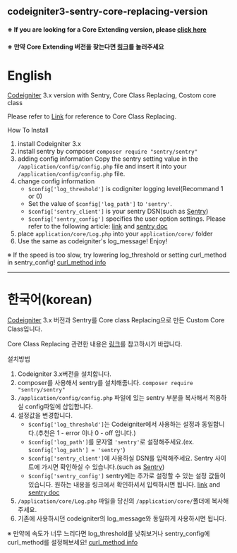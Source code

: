 ## codeigniter3-sentry-core-replacing-version
#### ※ If you are looking for a Core Extending version, please [click here](https://github.com/UnRyongPark/codeigniter3-sentry-core-extending-version)
#### ※ 만약 Core Extending 버전을 찾는다면 [링크](https://github.com/UnRyongPark/codeigniter3-sentry-core-extending-version)를 눌러주세요

# English
[Codeigniter](https://codeigniter.com/) 3.x version with Sentry, Core Class Replacing, Costom core class

Please refer to [Link](https://codeigniter.com/user_guide/general/core_classes.html) for reference to Core Class Replacing.

How To Install

1. install Codeigniter 3.x
2. install sentry by composer
    `composer require "sentry/sentry"`
3. adding config information
    Copy the sentry setting value in the `/application/config/config.php` file and insert it into your `/application/config/config.php` file.
4. change config information
    * `$config['log_threshold']` is codigniter logging level(Recommand 1 or 0)
    * Set the value of `$config['log_path']` to `'sentry'`.
    * `$config['sentry_client']` is your sentry DSN(such as [Sentry](https://sentry.io))
    * `$config['sentry_config']` specifies the user option settings. Please refer to the following article: [link](https://github.com/getsentry/raven-php#configuration) and [sentry doc](https://docs.sentry.io/clients/php/config/)
5. place `application/core/Log.php` into your `application/core/` folder 
6. Use the same as codeigniter's log_message! Enjoy!

※ If the speed is too slow, try lowering log_threshold or setting curl_method in sentry_config! [curl_method info](https://github.com/getsentry/raven-php#curl_method)

* * *

# 한국어(korean)
[Codeigniter](https://codeigniter.com/) 3.x 버전과 Sentry를 Core class Replacing으로 만든 Custom Core Class입니다.

Core Class Replacing 관련한 내용은 [링크](http://www.ciboard.co.kr/user_guide/kr/general/core_classes.html)를 참고하시기 바랍니다.

설치방법

1. Codeigniter 3.x버전을 설치합니다.
2. composer를 사용해서 sentry를 설치해줍니다.
    `composer require "sentry/sentry"`
3. `/application/config/config.php` 파일에 있는 sentry 부분을 복사해서 적용하실 config파일에 삽입합니다.
4. 설정값을 변경합니다.
    * `$config['log_threshold']`는 Codeigniter에서 사용하는 설정과 동일합니다.(추천은 1 - error 이나 0 - off 입니다.)
    * `$config['log_path']`를 문자열 `'sentry'`로 설정해주세요.(ex. `$config['log_path'] = 'sentry'`)
    * `$config['sentry_client']`에 사용하실 DSN를 입력해주세요. Sentry 사이트에 가시면 확인하실 수 있습니다.(such as [Sentry](https://sentry.io))
    * `$config['sentry_config']` sentry에는 추가로 설정할 수 있는 설정 값들이 있습니다. 원하는 내용을 링크에서 확인하셔서 입력하시면 됩니다. [link](https://github.com/getsentry/raven-php#configuration) and [sentry doc](https://docs.sentry.io/clients/php/config/)
5. `/application/core/Log.php` 파일을 당신의 `/application/core/`폴더에 복사해주세요.
6. 기존에 사용하시던 codeigniter의 log_message와 동일하게 사용하시면 됩니다.

※ 만약에 속도가 너무 느리다면 log_threshold를 낮춰보거나 sentry_config에 curl_method를 설정해보세요! [curl_method info](https://github.com/getsentry/raven-php#curl_method)
